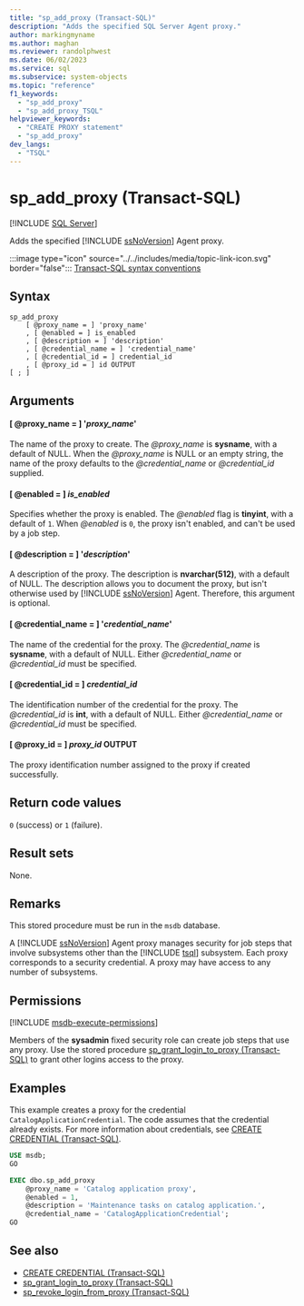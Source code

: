 ```yaml
---
title: "sp_add_proxy (Transact-SQL)"
description: "Adds the specified SQL Server Agent proxy."
author: markingmyname
ms.author: maghan
ms.reviewer: randolphwest
ms.date: 06/02/2023
ms.service: sql
ms.subservice: system-objects
ms.topic: "reference"
f1_keywords:
  - "sp_add_proxy"
  - "sp_add_proxy_TSQL"
helpviewer_keywords:
  - "CREATE PROXY statement"
  - "sp_add_proxy"
dev_langs:
  - "TSQL"
---
```

# sp_add_proxy (Transact-SQL)

[!INCLUDE [SQL Server](../../includes/applies-to-version/sqlserver.md)]

Adds the specified [!INCLUDE [ssNoVersion](../../includes/ssnoversion-md.md)] Agent proxy.

:::image type="icon" source="../../includes/media/topic-link-icon.svg" border="false"::: [Transact-SQL syntax conventions](../../t-sql/language-elements/transact-sql-syntax-conventions-transact-sql.md)

## Syntax

```syntaxsql
sp_add_proxy
    [ @proxy_name = ] 'proxy_name'
    , [ @enabled = ] is_enabled
    , [ @description = ] 'description'
    , [ @credential_name = ] 'credential_name'
    , [ @credential_id = ] credential_id
    , [ @proxy_id = ] id OUTPUT
[ ; ]
```

## Arguments

#### [ @proxy_name = ] '*proxy_name*'

The name of the proxy to create. The *@proxy_name* is **sysname**, with a default of NULL. When the *@proxy_name* is NULL or an empty string, the name of the proxy defaults to the *@credential_name* or *@credential_id* supplied.

#### [ @enabled = ] *is_enabled*

Specifies whether the proxy is enabled. The *@enabled* flag is **tinyint**, with a default of `1`. When *@enabled* is `0`, the proxy isn't enabled, and can't be used by a job step.

#### [ @description = ] '*description*'

A description of the proxy. The description is **nvarchar(512)**, with a default of NULL. The description allows you to document the proxy, but isn't otherwise used by [!INCLUDE [ssNoVersion](../../includes/ssnoversion-md.md)] Agent. Therefore, this argument is optional.

#### [ @credential_name = ] '*credential_name*'

The name of the credential for the proxy. The *@credential_name* is **sysname**, with a default of NULL. Either *@credential_name* or *@credential_id* must be specified.

#### [ @credential_id = ] *credential_id*

The identification number of the credential for the proxy. The *@credential_id* is **int**, with a default of NULL. Either *@credential_name* or *@credential_id* must be specified.

#### [ @proxy_id = ] *proxy_id* OUTPUT

The proxy identification number assigned to the proxy if created successfully.

## Return code values

`0` (success) or `1` (failure).

## Result sets

None.

## Remarks

This stored procedure must be run in the `msdb` database.

A [!INCLUDE [ssNoVersion](../../includes/ssnoversion-md.md)] Agent proxy manages security for job steps that involve subsystems other than the [!INCLUDE [tsql](../../includes/tsql-md.md)] subsystem. Each proxy corresponds to a security credential. A proxy may have access to any number of subsystems.

## Permissions

[!INCLUDE [msdb-execute-permissions](../../includes/msdb-execute-permissions.md)]

Members of the **sysadmin** fixed security role can create job steps that use any proxy. Use the stored procedure [sp_grant_login_to_proxy (Transact-SQL)](sp-grant-login-to-proxy-transact-sql.md) to grant other logins access to the proxy.

## Examples

This example creates a proxy for the credential `CatalogApplicationCredential`. The code assumes that the credential already exists. For more information about credentials, see [CREATE CREDENTIAL (Transact-SQL)](../../t-sql/statements/create-credential-transact-sql.md).

```sql
USE msdb;
GO

EXEC dbo.sp_add_proxy
    @proxy_name = 'Catalog application proxy',
    @enabled = 1,
    @description = 'Maintenance tasks on catalog application.',
    @credential_name = 'CatalogApplicationCredential';
GO
```

## See also

- [CREATE CREDENTIAL (Transact-SQL)](../../t-sql/statements/create-credential-transact-sql.md)
- [sp_grant_login_to_proxy (Transact-SQL)](sp-grant-login-to-proxy-transact-sql.md)
- [sp_revoke_login_from_proxy (Transact-SQL)](sp-revoke-login-from-proxy-transact-sql.md)

